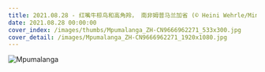 ```yaml
---
title: 2021.08.28 - 红嘴牛椋鸟和高角羚， 南非姆普马兰加省 (© Heini Wehrle/Minden Pictures)
date: 2021.08.28 00:00:00
cover_index: /images/thumbs/Mpumalanga_ZH-CN9666962271_533x300.jpg
cover_detail: /images/Mpumalanga_ZH-CN9666962271_1920x1080.jpg
---
```


![Mpumalanga](/images/Mpumalanga_ZH-CN9666962271_1920x1080.jpg)
